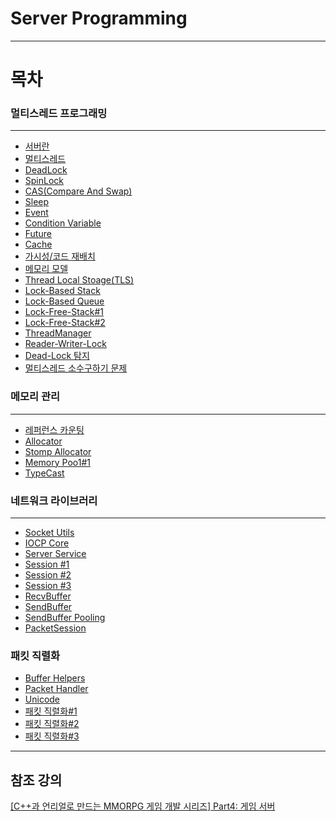 # Server Programming
* * *
# 목차
### 멀티스레드 프로그래밍
* * *
 * [서버란](https://github.com/sunkiyu/Server-Programming/tree/main/%EB%A9%80%ED%8B%B0%EC%8A%A4%EB%A0%88%EB%93%9C%20%ED%94%84%EB%A1%9C%EA%B7%B8%EB%9E%98%EB%B0%8D/%EC%84%9C%EB%B2%84%EB%9E%80%20%EB%AC%B4%EC%97%87%EC%9D%B8%EA%B0%80%3F)
  * [멀티스레드](https://github.com/sunkiyu/Server-Programming/blob/main/%EB%A9%80%ED%8B%B0%EC%8A%A4%EB%A0%88%EB%93%9C%20%ED%94%84%EB%A1%9C%EA%B7%B8%EB%9E%98%EB%B0%8D/%EB%A9%80%ED%8B%B0%EC%8A%A4%EB%A0%88%EB%93%9C/README.md)
  * [DeadLock](https://github.com/sunkiyu/Server-Programming/tree/main/%EB%A9%80%ED%8B%B0%EC%8A%A4%EB%A0%88%EB%93%9C%20%ED%94%84%EB%A1%9C%EA%B7%B8%EB%9E%98%EB%B0%8D/DeadLock)
  * [SpinLock](https://github.com/sunkiyu/Server-Programming/tree/main/%EB%A9%80%ED%8B%B0%EC%8A%A4%EB%A0%88%EB%93%9C%20%ED%94%84%EB%A1%9C%EA%B7%B8%EB%9E%98%EB%B0%8D/SpinLock)
  * [CAS(Compare And Swap)](https://github.com/sunkiyu/Server-Programming/tree/main/%EB%A9%80%ED%8B%B0%EC%8A%A4%EB%A0%88%EB%93%9C%20%ED%94%84%EB%A1%9C%EA%B7%B8%EB%9E%98%EB%B0%8D/CAS)
  * [Sleep](https://github.com/sunkiyu/Server-Programming/tree/main/%EB%A9%80%ED%8B%B0%EC%8A%A4%EB%A0%88%EB%93%9C%20%ED%94%84%EB%A1%9C%EA%B7%B8%EB%9E%98%EB%B0%8D/Sleep)
  * [Event](https://github.com/sunkiyu/Server-Programming/tree/main/%EB%A9%80%ED%8B%B0%EC%8A%A4%EB%A0%88%EB%93%9C%20%ED%94%84%EB%A1%9C%EA%B7%B8%EB%9E%98%EB%B0%8D/Event)
  * [Condition Variable](https://github.com/sunkiyu/Server-Programming/tree/main/%EB%A9%80%ED%8B%B0%EC%8A%A4%EB%A0%88%EB%93%9C%20%ED%94%84%EB%A1%9C%EA%B7%B8%EB%9E%98%EB%B0%8D/Condition%20Variable)
  * [Future](https://github.com/sunkiyu/Server-Programming/blob/main/%EB%A9%80%ED%8B%B0%EC%8A%A4%EB%A0%88%EB%93%9C%20%ED%94%84%EB%A1%9C%EA%B7%B8%EB%9E%98%EB%B0%8D/Future)
  * [Cache](https://github.com/sunkiyu/Server-Programming/tree/main/%EB%A9%80%ED%8B%B0%EC%8A%A4%EB%A0%88%EB%93%9C%20%ED%94%84%EB%A1%9C%EA%B7%B8%EB%9E%98%EB%B0%8D/Cache)
  * [가시성/코드 재배치](https://github.com/sunkiyu/Server-Programming/tree/main/%EB%A9%80%ED%8B%B0%EC%8A%A4%EB%A0%88%EB%93%9C%20%ED%94%84%EB%A1%9C%EA%B7%B8%EB%9E%98%EB%B0%8D/%EA%B0%80%EC%8B%9C%EC%84%B1-%EC%BD%94%EB%93%9C%20%EC%9E%AC%EB%B0%B0%EC%B9%98)
  * [메모리 모델](https://github.com/sunkiyu/Server-Programming/tree/main/%EB%A9%80%ED%8B%B0%EC%8A%A4%EB%A0%88%EB%93%9C%20%ED%94%84%EB%A1%9C%EA%B7%B8%EB%9E%98%EB%B0%8D/Memory%20Model)
  * [Thread Local Stoage(TLS)](https://github.com/sunkiyu/Server-Programming/tree/main/%EB%A9%80%ED%8B%B0%EC%8A%A4%EB%A0%88%EB%93%9C%20%ED%94%84%EB%A1%9C%EA%B7%B8%EB%9E%98%EB%B0%8D/TLS)
  * [Lock-Based Stack](https://github.com/sunkiyu/Server-Programming/tree/main/%EB%A9%80%ED%8B%B0%EC%8A%A4%EB%A0%88%EB%93%9C%20%ED%94%84%EB%A1%9C%EA%B7%B8%EB%9E%98%EB%B0%8D/LockBased%20Stack%20Queue)
  * [Lock-Based Queue](https://github.com/sunkiyu/Server-Programming/tree/main/%EB%A9%80%ED%8B%B0%EC%8A%A4%EB%A0%88%EB%93%9C%20%ED%94%84%EB%A1%9C%EA%B7%B8%EB%9E%98%EB%B0%8D/LockBased%20Stack%20Queue)
  * [Lock-Free-Stack#1](https://github.com/sunkiyu/Server-Programming/tree/main/%EB%A9%80%ED%8B%B0%EC%8A%A4%EB%A0%88%EB%93%9C%20%ED%94%84%EB%A1%9C%EA%B7%B8%EB%9E%98%EB%B0%8D/Lock-Free-Stack%231)
  * [Lock-Free-Stack#2](https://github.com/sunkiyu/Server-Programming/tree/main/%EB%A9%80%ED%8B%B0%EC%8A%A4%EB%A0%88%EB%93%9C%20%ED%94%84%EB%A1%9C%EA%B7%B8%EB%9E%98%EB%B0%8D/Lock-Free-Stack%232)
  * [ThreadManager](https://github.com/sunkiyu/Server-Programming/tree/main/%EB%A9%80%ED%8B%B0%EC%8A%A4%EB%A0%88%EB%93%9C%20%ED%94%84%EB%A1%9C%EA%B7%B8%EB%9E%98%EB%B0%8D/ThreadManager)
  * [Reader-Writer-Lock](https://github.com/sunkiyu/Server-Programming/tree/main/%EB%A9%80%ED%8B%B0%EC%8A%A4%EB%A0%88%EB%93%9C%20%ED%94%84%EB%A1%9C%EA%B7%B8%EB%9E%98%EB%B0%8D/Reader-Writer-Lock)
  * [Dead-Lock 탐지](https://github.com/sunkiyu/Server-Programming/tree/main/%EB%A9%80%ED%8B%B0%EC%8A%A4%EB%A0%88%EB%93%9C%20%ED%94%84%EB%A1%9C%EA%B7%B8%EB%9E%98%EB%B0%8D/DeadLock%20Detection)
  * [멀티스레드 소수구하기 문제](https://github.com/sunkiyu/Server-Programming/tree/main/%EB%A9%80%ED%8B%B0%EC%8A%A4%EB%A0%88%EB%93%9C%20%ED%94%84%EB%A1%9C%EA%B7%B8%EB%9E%98%EB%B0%8D/%EB%A9%80%ED%8B%B0%EC%8A%A4%EB%A0%88%EB%93%9C%20%EC%86%8C%EC%88%98%20%EA%B5%AC%ED%95%98%EA%B8%B0)
   ### 메모리 관리
* * *
  * [레퍼런스 카운팅](https://github.com/sunkiyu/Server-Programming/tree/main/%EB%A9%94%EB%AA%A8%EB%A6%AC%20%EA%B4%80%EB%A6%AC/ReferenceCounting)
  * [Allocator](https://github.com/sunkiyu/Server-Programming/tree/main/%EB%A9%94%EB%AA%A8%EB%A6%AC%20%EA%B4%80%EB%A6%AC/Allocator)
  * [Stomp Allocator](https://github.com/sunkiyu/Server-Programming/tree/main/%EB%A9%94%EB%AA%A8%EB%A6%AC%20%EA%B4%80%EB%A6%AC/Stomp-Allocator)
  * [Memory Poo1#1](https://github.com/sunkiyu/Server-Programming/tree/main/%EB%A9%94%EB%AA%A8%EB%A6%AC%20%EA%B4%80%EB%A6%AC/Memory%20Pool%231)
  * [TypeCast](https://github.com/sunkiyu/Server-Programming/tree/main/%EB%A9%94%EB%AA%A8%EB%A6%AC%20%EA%B4%80%EB%A6%AC/TypeCast)
   ### 네트워크 라이브러리
* * *
  * [Socket Utils](https://github.com/sunkiyu/Server-Programming/tree/main/%EB%84%A4%ED%8A%B8%EC%9B%8C%ED%81%AC%20%EB%9D%BC%EC%9D%B4%EB%B8%8C%EB%9F%AC%EB%A6%AC/SocketUtils)
  * [IOCP Core](https://github.com/sunkiyu/Server-Programming/tree/main/%EB%84%A4%ED%8A%B8%EC%9B%8C%ED%81%AC%20%EB%9D%BC%EC%9D%B4%EB%B8%8C%EB%9F%AC%EB%A6%AC/IOCP%20Core)
  * [Server Service](https://github.com/sunkiyu/Server-Programming/tree/main/%EB%84%A4%ED%8A%B8%EC%9B%8C%ED%81%AC%20%EB%9D%BC%EC%9D%B4%EB%B8%8C%EB%9F%AC%EB%A6%AC/Server%20Service)
  * [Session #1](https://github.com/sunkiyu/Server-Programming/tree/main/%EB%84%A4%ED%8A%B8%EC%9B%8C%ED%81%AC%20%EB%9D%BC%EC%9D%B4%EB%B8%8C%EB%9F%AC%EB%A6%AC/Session%231)
  * [Session #2](https://github.com/sunkiyu/Server-Programming/tree/main/%EB%84%A4%ED%8A%B8%EC%9B%8C%ED%81%AC%20%EB%9D%BC%EC%9D%B4%EB%B8%8C%EB%9F%AC%EB%A6%AC/Session%232)
  * [Session #3](https://github.com/sunkiyu/Server-Programming/tree/main/%EB%84%A4%ED%8A%B8%EC%9B%8C%ED%81%AC%20%EB%9D%BC%EC%9D%B4%EB%B8%8C%EB%9F%AC%EB%A6%AC/Session%233)
  * [RecvBuffer](https://github.com/sunkiyu/Server-Programming/tree/main/%EB%84%A4%ED%8A%B8%EC%9B%8C%ED%81%AC%20%EB%9D%BC%EC%9D%B4%EB%B8%8C%EB%9F%AC%EB%A6%AC/RecvBuffer)
  * [SendBuffer](https://github.com/sunkiyu/Server-Programming/tree/main/%EB%84%A4%ED%8A%B8%EC%9B%8C%ED%81%AC%20%EB%9D%BC%EC%9D%B4%EB%B8%8C%EB%9F%AC%EB%A6%AC/SendBuffer)
  * [SendBuffer Pooling](https://github.com/sunkiyu/Server-Programming/tree/main/%EB%84%A4%ED%8A%B8%EC%9B%8C%ED%81%AC%20%EB%9D%BC%EC%9D%B4%EB%B8%8C%EB%9F%AC%EB%A6%AC/SendBuffer%20Pooling)
  * [PacketSession](https://github.com/sunkiyu/Server-Programming/tree/main/%EB%84%A4%ED%8A%B8%EC%9B%8C%ED%81%AC%20%EB%9D%BC%EC%9D%B4%EB%B8%8C%EB%9F%AC%EB%A6%AC/PacketSession)
  ### 패킷 직렬화
  * [Buffer Helpers](https://github.com/sunkiyu/Server-Programming/tree/main/%ED%8C%A8%ED%82%B7%20%EC%A7%81%EB%A0%AC%ED%99%94/Buffer%20Helpers)
  * [Packet Handler](https://github.com/sunkiyu/Server-Programming/tree/main/%ED%8C%A8%ED%82%B7%20%EC%A7%81%EB%A0%AC%ED%99%94/PacketHandler)
  * [Unicode](https://github.com/sunkiyu/Server-Programming/tree/main/%ED%8C%A8%ED%82%B7%20%EC%A7%81%EB%A0%AC%ED%99%94/Unicode)
  * [패킷 직렬화#1](https://github.com/sunkiyu/Server-Programming/tree/main/%ED%8C%A8%ED%82%B7%20%EC%A7%81%EB%A0%AC%ED%99%94/%ED%8C%A8%ED%82%B7%20%EC%A7%81%EB%A0%AC%ED%99%94%231)
  * [패킷 직렬화#2](https://github.com/sunkiyu/Server-Programming/tree/main/%ED%8C%A8%ED%82%B7%20%EC%A7%81%EB%A0%AC%ED%99%94/%ED%8C%A8%ED%82%B7%20%EC%A7%81%EB%A0%AC%ED%99%94%232)
  * [패킷 직렬화#3]()
* * *
## 참조 강의   
[[C++과 언리얼로 만드는 MMORPG 게임 개발 시리즈] Part4: 게임 서버](https://www.inflearn.com/course/%EC%96%B8%EB%A6%AC%EC%96%BC-3d-mmorpg-4/)

